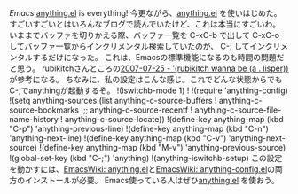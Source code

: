 *Emacs* [anything.el](http://www.emacswiki.org/cgi-bin/wiki/anything.el) is everything!
今更ながら、[anything.el](http://www.emacswiki.org/cgi-bin/wiki/anything.el) を使いはじめた。
すごいすごいとはいろんなブログで読んでいたけど、これは本当にすごいわ。
いままでバッファを切りかえる際、バッファ一覧を C-xC-b で出して C-xC-o してバッファ一覧からインクリメンタル検索していたのが、
C-; してインクリメンタルするだけになった。
これは、Emacsの標準機能になるのも時間の問題だと思う。
rubikitchさんところの[2007-07-25 - ’(rubikitch wanna be (a . lisper))](http://d.hatena.ne.jp/rubikitch/20070725)が参考になる。
ちなみに、私の設定はこんな感じ。これでどんな状態からでも C-;でanythingが起動するぞ。
!(iswitchb-mode 1)
!
!(require 'anything-config)
!(setq anything-sources (list anything-c-source-buffers
!                             anything-c-source-bookmarks
!;;                             anything-c-source-recentf
!                             anything-c-source-file-name-history
!                             anything-c-source-locate))
!(define-key anything-map (kbd "C-p") 'anything-previous-line)
!(define-key anything-map (kbd "C-n") 'anything-next-line)
!(define-key anything-map (kbd "C-v") 'anything-next-source)
!(define-key anything-map (kbd "M-v") 'anything-previous-source)
!(global-set-key (kbd "C-;") 'anything)
!(anything-iswitchb-setup)
この設定を動かすには、[EmacsWiki: anything.el](http://www.emacswiki.org/cgi-bin/wiki/anything.el)と[EmacsWiki: anything-config.el](http://www.emacswiki.org/cgi-bin/wiki/anything-config.el)の両方のインストールが必要。
Emacs使っている人はぜひ[anything.el](http://www.emacswiki.org/cgi-bin/wiki/anything.el) を使おう。
